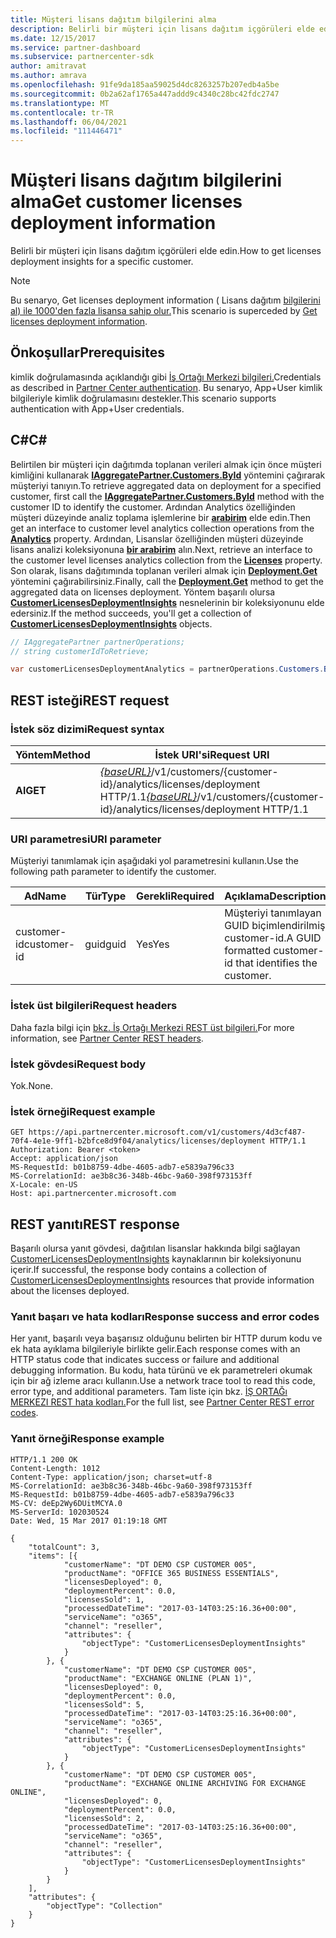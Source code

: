 ```yaml
---
title: Müşteri lisans dağıtım bilgilerini alma
description: Belirli bir müşteri için lisans dağıtım içgörüleri elde edin.
ms.date: 12/15/2017
ms.service: partner-dashboard
ms.subservice: partnercenter-sdk
author: amitravat
ms.author: amrava
ms.openlocfilehash: 91fe9da185aa59025d4dc8263257b207edb4a5be
ms.sourcegitcommit: 0b2a62af1765a447addd9c4340c28bc42fdc2747
ms.translationtype: MT
ms.contentlocale: tr-TR
ms.lasthandoff: 06/04/2021
ms.locfileid: "111446471"
---
```

# <a name="get-customer-licenses-deployment-information"></a><span data-ttu-id="a22a6-103">Müşteri lisans dağıtım bilgilerini alma</span><span class="sxs-lookup"><span data-stu-id="a22a6-103">Get customer licenses deployment information</span></span>

<span data-ttu-id="a22a6-104">Belirli bir müşteri için lisans dağıtım içgörüleri elde edin.</span><span class="sxs-lookup"><span data-stu-id="a22a6-104">How to get licenses deployment insights for a specific customer.</span></span>

> [!NOTE]
> <span data-ttu-id="a22a6-105">Bu senaryo, Get licenses deployment information ( Lisans dağıtım [bilgilerini al) ile 1000'den fazla lisansa sahip olur.](get-licenses-deployment-information.md)</span><span class="sxs-lookup"><span data-stu-id="a22a6-105">This scenario is superceded by [Get licenses deployment information](get-licenses-deployment-information.md).</span></span>

## <a name="prerequisites"></a><span data-ttu-id="a22a6-106">Önkoşullar</span><span class="sxs-lookup"><span data-stu-id="a22a6-106">Prerequisites</span></span>

<span data-ttu-id="a22a6-107">kimlik doğrulamasında açıklandığı gibi [İş Ortağı Merkezi bilgileri.](partner-center-authentication.md)</span><span class="sxs-lookup"><span data-stu-id="a22a6-107">Credentials as described in [Partner Center authentication](partner-center-authentication.md).</span></span> <span data-ttu-id="a22a6-108">Bu senaryo, App+User kimlik bilgileriyle kimlik doğrulamasını destekler.</span><span class="sxs-lookup"><span data-stu-id="a22a6-108">This scenario supports authentication with App+User credentials.</span></span>

## <a name="c"></a><span data-ttu-id="a22a6-109">C\#</span><span class="sxs-lookup"><span data-stu-id="a22a6-109">C\#</span></span>

<span data-ttu-id="a22a6-110">Belirtilen bir müşteri için dağıtımda toplanan verileri almak için önce müşteri kimliğini kullanarak [**IAggregatePartner.Customers.ById**](/dotnet/api/microsoft.store.partnercenter.customers.icustomercollection.byid) yöntemini çağırarak müşteriyi tanıyın.</span><span class="sxs-lookup"><span data-stu-id="a22a6-110">To retrieve aggregated data on deployment for a specified customer, first call the [**IAggregatePartner.Customers.ById**](/dotnet/api/microsoft.store.partnercenter.customers.icustomercollection.byid) method with the customer ID to identify the customer.</span></span> <span data-ttu-id="a22a6-111">Ardından Analytics özelliğinden müşteri düzeyinde analiz toplama işlemlerine bir [**arabirim**](/dotnet/api/microsoft.store.partnercenter.customers.icustomer.analytics) elde edin.</span><span class="sxs-lookup"><span data-stu-id="a22a6-111">Then get an interface to customer level analytics collection operations from the [**Analytics**](/dotnet/api/microsoft.store.partnercenter.customers.icustomer.analytics) property.</span></span> <span data-ttu-id="a22a6-112">Ardından, Lisanslar özelliğinden müşteri düzeyinde lisans analizi koleksiyonuna [**bir arabirim**](/dotnet/api/microsoft.store.partnercenter.analytics.icustomeranalyticscollection.licenses) alın.</span><span class="sxs-lookup"><span data-stu-id="a22a6-112">Next, retrieve an interface to the customer level licenses analytics collection from the [**Licenses**](/dotnet/api/microsoft.store.partnercenter.analytics.icustomeranalyticscollection.licenses) property.</span></span> <span data-ttu-id="a22a6-113">Son olarak, lisans dağıtımında toplanan verileri almak için [**Deployment.Get**](/dotnet/api/microsoft.store.partnercenter.genericoperations.ientireentitycollectionretrievaloperations-2.get) yöntemini çağırabilirsiniz.</span><span class="sxs-lookup"><span data-stu-id="a22a6-113">Finally, call the [**Deployment.Get**](/dotnet/api/microsoft.store.partnercenter.genericoperations.ientireentitycollectionretrievaloperations-2.get) method to get the aggregated data on licenses deployment.</span></span> <span data-ttu-id="a22a6-114">Yöntem başarılı olursa [**CustomerLicensesDeploymentInsights**](/dotnet/api/microsoft.store.partnercenter.models.analytics.customerlicensesdeploymentinsights) nesnelerinin bir koleksiyonunu elde edersiniz.</span><span class="sxs-lookup"><span data-stu-id="a22a6-114">If the method succeeds, you'll get a collection of [**CustomerLicensesDeploymentInsights**](/dotnet/api/microsoft.store.partnercenter.models.analytics.customerlicensesdeploymentinsights) objects.</span></span>

``` csharp
// IAggregatePartner partnerOperations;
// string customerIdToRetrieve;

var customerLicensesDeploymentAnalytics = partnerOperations.Customers.ById(customerIdToRetrieve).Analytics.Licenses.Deployment.Get();
```

## <a name="rest-request"></a><span data-ttu-id="a22a6-115">REST isteği</span><span class="sxs-lookup"><span data-stu-id="a22a6-115">REST request</span></span>

### <a name="request-syntax"></a><span data-ttu-id="a22a6-116">İstek söz dizimi</span><span class="sxs-lookup"><span data-stu-id="a22a6-116">Request syntax</span></span>

| <span data-ttu-id="a22a6-117">Yöntem</span><span class="sxs-lookup"><span data-stu-id="a22a6-117">Method</span></span>  | <span data-ttu-id="a22a6-118">İstek URI'si</span><span class="sxs-lookup"><span data-stu-id="a22a6-118">Request URI</span></span>                                                                                                   |
|---------|---------------------------------------------------------------------------------------------------------------|
| <span data-ttu-id="a22a6-119">**Al**</span><span class="sxs-lookup"><span data-stu-id="a22a6-119">**GET**</span></span> | <span data-ttu-id="a22a6-120">[*{baseURL}*](partner-center-rest-urls.md)/v1/customers/{customer-id}/analytics/licenses/deployment HTTP/1.1</span><span class="sxs-lookup"><span data-stu-id="a22a6-120">[*{baseURL}*](partner-center-rest-urls.md)/v1/customers/{customer-id}/analytics/licenses/deployment HTTP/1.1</span></span> |

### <a name="uri-parameter"></a><span data-ttu-id="a22a6-121">URI parametresi</span><span class="sxs-lookup"><span data-stu-id="a22a6-121">URI parameter</span></span>

<span data-ttu-id="a22a6-122">Müşteriyi tanımlamak için aşağıdaki yol parametresini kullanın.</span><span class="sxs-lookup"><span data-stu-id="a22a6-122">Use the following path parameter to identify the customer.</span></span>

| <span data-ttu-id="a22a6-123">Ad</span><span class="sxs-lookup"><span data-stu-id="a22a6-123">Name</span></span>        | <span data-ttu-id="a22a6-124">Tür</span><span class="sxs-lookup"><span data-stu-id="a22a6-124">Type</span></span> | <span data-ttu-id="a22a6-125">Gerekli</span><span class="sxs-lookup"><span data-stu-id="a22a6-125">Required</span></span> | <span data-ttu-id="a22a6-126">Açıklama</span><span class="sxs-lookup"><span data-stu-id="a22a6-126">Description</span></span>                                                |
|-------------|------|----------|------------------------------------------------------------|
| <span data-ttu-id="a22a6-127">customer-id</span><span class="sxs-lookup"><span data-stu-id="a22a6-127">customer-id</span></span> | <span data-ttu-id="a22a6-128">guid</span><span class="sxs-lookup"><span data-stu-id="a22a6-128">guid</span></span> | <span data-ttu-id="a22a6-129">Yes</span><span class="sxs-lookup"><span data-stu-id="a22a6-129">Yes</span></span>      | <span data-ttu-id="a22a6-130">Müşteriyi tanımlayan GUID biçimlendirilmiş customer-id.</span><span class="sxs-lookup"><span data-stu-id="a22a6-130">A GUID formatted customer-id that identifies the customer.</span></span> |

### <a name="request-headers"></a><span data-ttu-id="a22a6-131">İstek üst bilgileri</span><span class="sxs-lookup"><span data-stu-id="a22a6-131">Request headers</span></span>

<span data-ttu-id="a22a6-132">Daha fazla bilgi için [bkz. İş Ortağı Merkezi REST üst bilgileri.](headers.md)</span><span class="sxs-lookup"><span data-stu-id="a22a6-132">For more information, see [Partner Center REST headers](headers.md).</span></span>

### <a name="request-body"></a><span data-ttu-id="a22a6-133">İstek gövdesi</span><span class="sxs-lookup"><span data-stu-id="a22a6-133">Request body</span></span>

<span data-ttu-id="a22a6-134">Yok.</span><span class="sxs-lookup"><span data-stu-id="a22a6-134">None.</span></span>

### <a name="request-example"></a><span data-ttu-id="a22a6-135">İstek örneği</span><span class="sxs-lookup"><span data-stu-id="a22a6-135">Request example</span></span>

```http
GET https://api.partnercenter.microsoft.com/v1/customers/4d3cf487-70f4-4e1e-9ff1-b2bfce8d9f04/analytics/licenses/deployment HTTP/1.1
Authorization: Bearer <token>
Accept: application/json
MS-RequestId: b01b8759-4dbe-4605-adb7-e5839a796c33
MS-CorrelationId: ae3b8c36-348b-46bc-9a60-398f973153ff
X-Locale: en-US
Host: api.partnercenter.microsoft.com
```

## <a name="rest-response"></a><span data-ttu-id="a22a6-136">REST yanıtı</span><span class="sxs-lookup"><span data-stu-id="a22a6-136">REST response</span></span>

<span data-ttu-id="a22a6-137">Başarılı olursa yanıt gövdesi, dağıtılan lisanslar hakkında bilgi sağlayan [CustomerLicensesDeploymentInsights](analytics-resources.md#customerlicensesdeploymentinsights) kaynaklarının bir koleksiyonunu içerir.</span><span class="sxs-lookup"><span data-stu-id="a22a6-137">If successful, the response body contains a collection of [CustomerLicensesDeploymentInsights](analytics-resources.md#customerlicensesdeploymentinsights) resources that provide information about the licenses deployed.</span></span>

### <a name="response-success-and-error-codes"></a><span data-ttu-id="a22a6-138">Yanıt başarı ve hata kodları</span><span class="sxs-lookup"><span data-stu-id="a22a6-138">Response success and error codes</span></span>

<span data-ttu-id="a22a6-139">Her yanıt, başarılı veya başarısız olduğunu belirten bir HTTP durum kodu ve ek hata ayıklama bilgileriyle birlikte gelir.</span><span class="sxs-lookup"><span data-stu-id="a22a6-139">Each response comes with an HTTP status code that indicates success or failure and additional debugging information.</span></span> <span data-ttu-id="a22a6-140">Bu kodu, hata türünü ve ek parametreleri okumak için bir ağ izleme aracı kullanın.</span><span class="sxs-lookup"><span data-stu-id="a22a6-140">Use a network trace tool to read this code, error type, and additional parameters.</span></span> <span data-ttu-id="a22a6-141">Tam liste için bkz. [İŞ ORTAĞı MERKEZI REST hata kodları.](error-codes.md)</span><span class="sxs-lookup"><span data-stu-id="a22a6-141">For the full list, see [Partner Center REST error codes](error-codes.md).</span></span>

### <a name="response-example"></a><span data-ttu-id="a22a6-142">Yanıt örneği</span><span class="sxs-lookup"><span data-stu-id="a22a6-142">Response example</span></span>

```http
HTTP/1.1 200 OK
Content-Length: 1012
Content-Type: application/json; charset=utf-8
MS-CorrelationId: ae3b8c36-348b-46bc-9a60-398f973153ff
MS-RequestId: b01b8759-4dbe-4605-adb7-e5839a796c33
MS-CV: deEp2Wy6DUitMCYA.0
MS-ServerId: 102030524
Date: Wed, 15 Mar 2017 01:19:18 GMT

{
    "totalCount": 3,
    "items": [{
            "customerName": "DT DEMO CSP CUSTOMER 005",
            "productName": "OFFICE 365 BUSINESS ESSENTIALS",
            "licensesDeployed": 0,
            "deploymentPercent": 0.0,
            "licensesSold": 1,
            "processedDateTime": "2017-03-14T03:25:16.36+00:00",
            "serviceName": "o365",
            "channel": "reseller",
            "attributes": {
                "objectType": "CustomerLicensesDeploymentInsights"
            }
        }, {
            "customerName": "DT DEMO CSP CUSTOMER 005",
            "productName": "EXCHANGE ONLINE (PLAN 1)",
            "licensesDeployed": 0,
            "deploymentPercent": 0.0,
            "licensesSold": 5,
            "processedDateTime": "2017-03-14T03:25:16.36+00:00",
            "serviceName": "o365",
            "channel": "reseller",
            "attributes": {
                "objectType": "CustomerLicensesDeploymentInsights"
            }
        }, {
            "customerName": "DT DEMO CSP CUSTOMER 005",
            "productName": "EXCHANGE ONLINE ARCHIVING FOR EXCHANGE ONLINE",
            "licensesDeployed": 0,
            "deploymentPercent": 0.0,
            "licensesSold": 2,
            "processedDateTime": "2017-03-14T03:25:16.36+00:00",
            "serviceName": "o365",
            "channel": "reseller",
            "attributes": {
                "objectType": "CustomerLicensesDeploymentInsights"
            }
        }
    ],
    "attributes": {
        "objectType": "Collection"
    }
}
```
